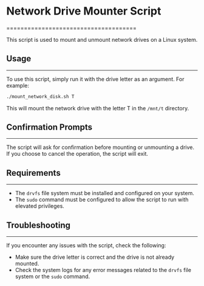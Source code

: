 # Network Drive Mounter Script
=====================================

This script is used to mount and unmount network drives on a Linux system.

## Usage
---------

To use this script, simply run it with the drive letter as an argument. For example:

```bash
./mount_network_disk.sh T
```

This will mount the network drive with the letter T in the `/mnt/t` directory.

## Confirmation Prompts
----------------------

The script will ask for confirmation before mounting or unmounting a drive. If you choose to cancel the operation, the script will exit.

## Requirements
------------

* The `drvfs` file system must be installed and configured on your system.
* The `sudo` command must be configured to allow the script to run with elevated privileges.

## Troubleshooting
-----------------

If you encounter any issues with the script, check the following:

* Make sure the drive letter is correct and the drive is not already mounted.
* Check the system logs for any error messages related to the `drvfs` file system or the `sudo` command.
